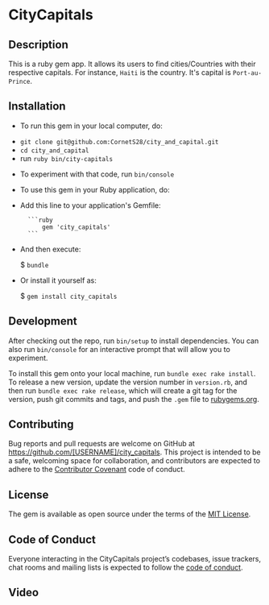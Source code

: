 # CityCapitals

## Description

This is a ruby gem app. It allows its users to find cities/Countries with their respective capitals. For instance, `Haiti` is the country. It's capital is `Port-au-Prince`.

## Installation

- To run this gem in your local computer, do:

* `git clone git@github.com:CornetS28/city_and_capital.git`
* `cd city_and_capital`
* run `ruby bin/city-capitals`

- To experiment with that code, run `bin/console`

- To use this gem in your Ruby application, do:

* Add this line to your application's Gemfile:

        ```ruby
            gem 'city_capitals'
        ```

* And then execute:

  \$ `bundle`

* Or install it yourself as:

  \$ `gem install city_capitals`

## Development

After checking out the repo, run `bin/setup` to install dependencies. You can also run `bin/console` for an interactive prompt that will allow you to experiment.

To install this gem onto your local machine, run `bundle exec rake install`. To release a new version, update the version number in `version.rb`, and then run `bundle exec rake release`, which will create a git tag for the version, push git commits and tags, and push the `.gem` file to [rubygems.org](https://rubygems.org).

## Contributing

Bug reports and pull requests are welcome on GitHub at https://github.com/[USERNAME]/city_capitals. This project is intended to be a safe, welcoming space for collaboration, and contributors are expected to adhere to the [Contributor Covenant](http://contributor-covenant.org) code of conduct.

## License

The gem is available as open source under the terms of the [MIT License](https://opensource.org/licenses/MIT).

## Code of Conduct

Everyone interacting in the CityCapitals project’s codebases, issue trackers, chat rooms and mailing lists is expected to follow the [code of conduct](https://github.com/[USERNAME]/city_capitals/blob/master/CODE_OF_CONDUCT.md).

## Video
[](video/video.40.gif)

